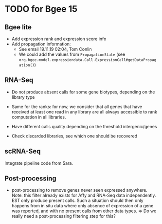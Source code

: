 # TODO for Bgee 15

## Bgee lite

* Add expression rank and expression score info
* Add propagation information:
  * See email 19.11.19 02:04, Tom Conlin
  * We could add the values from `PropagationState` (see `org.bgee.model.expressiondata.Call.ExpressionCall#getDataPropagation()`)
  
## RNA-Seq

* Do not produce absent calls for some gene biotypes, depending on the library type
* Same for the ranks: for now, we consider that all genes that have received
  at least one read in any library are all always accessible to rank computation in all libraries.
  
* Have different calls quality depending on the threshold intergenic/genes

* Check discarded libraries, see which one should be recovered

## scRNA-Seq

Integrate pipeline code from Sara.

## Post-processing

* post-processing to remove genes never seen expressed anywhere.
Note: this filter already exists for Affy and RNA-Seq data independently. EST only produce present calls.
Such a situation should then only happens from in situ data where only absence of expression of a gene was reported,
and with no present calls from other data types. => Do we really need a post-processing filtering step for this?
  
